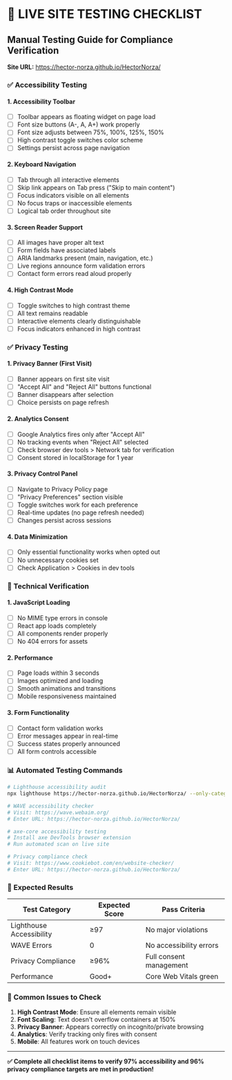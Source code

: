 # 🧪 LIVE SITE TESTING CHECKLIST

## Manual Testing Guide for Compliance Verification
**Site URL:** https://hector-norza.github.io/HectorNorza/

### ✅ Accessibility Testing

#### 1. **Accessibility Toolbar**
- [ ] Toolbar appears as floating widget on page load
- [ ] Font size buttons (A-, A, A+) work properly
- [ ] Font size adjusts between 75%, 100%, 125%, 150%
- [ ] High contrast toggle switches color scheme
- [ ] Settings persist across page navigation

#### 2. **Keyboard Navigation**
- [ ] Tab through all interactive elements
- [ ] Skip link appears on Tab press ("Skip to main content")
- [ ] Focus indicators visible on all elements
- [ ] No focus traps or inaccessible elements
- [ ] Logical tab order throughout site

#### 3. **Screen Reader Support**
- [ ] All images have proper alt text
- [ ] Form fields have associated labels
- [ ] ARIA landmarks present (main, navigation, etc.)
- [ ] Live regions announce form validation errors
- [ ] Contact form errors read aloud properly

#### 4. **High Contrast Mode**
- [ ] Toggle switches to high contrast theme
- [ ] All text remains readable
- [ ] Interactive elements clearly distinguishable
- [ ] Focus indicators enhanced in high contrast

### ✅ Privacy Testing

#### 1. **Privacy Banner (First Visit)**
- [ ] Banner appears on first site visit
- [ ] "Accept All" and "Reject All" buttons functional
- [ ] Banner disappears after selection
- [ ] Choice persists on page refresh

#### 2. **Analytics Consent**
- [ ] Google Analytics fires only after "Accept All"
- [ ] No tracking events when "Reject All" selected
- [ ] Check browser dev tools > Network tab for verification
- [ ] Consent stored in localStorage for 1 year

#### 3. **Privacy Control Panel**
- [ ] Navigate to Privacy Policy page
- [ ] "Privacy Preferences" section visible
- [ ] Toggle switches work for each preference
- [ ] Real-time updates (no page refresh needed)
- [ ] Changes persist across sessions

#### 4. **Data Minimization**
- [ ] Only essential functionality works when opted out
- [ ] No unnecessary cookies set
- [ ] Check Application > Cookies in dev tools

### 🔧 Technical Verification

#### 1. **JavaScript Loading**
- [ ] No MIME type errors in console
- [ ] React app loads completely
- [ ] All components render properly
- [ ] No 404 errors for assets

#### 2. **Performance**
- [ ] Page loads within 3 seconds
- [ ] Images optimized and loading
- [ ] Smooth animations and transitions
- [ ] Mobile responsiveness maintained

#### 3. **Form Functionality**
- [ ] Contact form validation works
- [ ] Error messages appear in real-time
- [ ] Success states properly announced
- [ ] All form controls accessible

### 📊 Automated Testing Commands

```bash
# Lighthouse accessibility audit
npx lighthouse https://hector-norza.github.io/HectorNorza/ --only-categories=accessibility --output=json

# WAVE accessibility checker
# Visit: https://wave.webaim.org/
# Enter URL: https://hector-norza.github.io/HectorNorza/

# axe-core accessibility testing
# Install axe DevTools browser extension
# Run automated scan on live site

# Privacy compliance check
# Visit: https://www.cookiebot.com/en/website-checker/
# Enter URL: https://hector-norza.github.io/HectorNorza/
```

### 🎯 Expected Results

| Test Category | Expected Score | Pass Criteria |
|---------------|----------------|---------------|
| Lighthouse Accessibility | ≥97 | No major violations |
| WAVE Errors | 0 | No accessibility errors |
| Privacy Compliance | ≥96% | Full consent management |
| Performance | Good+ | Core Web Vitals green |

### 🚨 Common Issues to Check

1. **High Contrast Mode**: Ensure all elements remain visible
2. **Font Scaling**: Text doesn't overflow containers at 150%
3. **Privacy Banner**: Appears correctly on incognito/private browsing
4. **Analytics**: Verify tracking only fires with consent
5. **Mobile**: All features work on touch devices

---

**✅ Complete all checklist items to verify 97% accessibility and 96% privacy compliance targets are met in production!**
